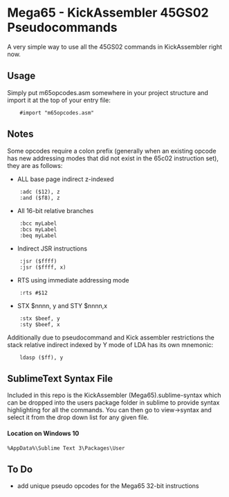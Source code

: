 
# Mega65 - KickAssembler 45GS02 Pseudocommands

A very simple way to use all the 45GS02 commands in KickAssembler right now.

## Usage
Simply put m65opcodes.asm somewhere in your project structure and import it at the top of your entry file:
```
	#import "m65opcodes.asm"
```

## Notes
Some opcodes require a colon prefix (generally when an existing opcode has new addressing modes that did not exist in the 65c02 instruction set), they are as follows:

* ALL base page indirect z-indexed
```
	:adc ($12), z
	:and ($f8), z
```
* All 16-bit relative branches 
```
	:bcc myLabel
	:bcs myLabel
	:beq myLabel
```
* Indirect JSR instructions 
```
	:jsr ($ffff)
	:jsr ($ffff, x)
```
* RTS using immediate addressing mode
```
	:rts #$12
```
* STX $nnnn, y and STY $nnnn,x 
```
	:stx $beef, y
	:sty $beef, x	
```
Additionally due to pseudocommand and Kick assembler restrictions the stack relative indirect indexed by Y mode of LDA has its own mnemonic:
```
	ldasp ($ff), y
``` 



## SublimeText Syntax File

Included in this repo is the KickAssembler (Mega65).sublime-syntax which can be dropped into the users package folder in sublime to provide syntax highlighting for all the commands. You can then go to view->syntax and select it from the drop down list for any given file.

#### Location on Windows 10
```
%AppData%\Sublime Text 3\Packages\User
```


## To Do
* add unique pseudo opcodes for the Mega65 32-bit instructions